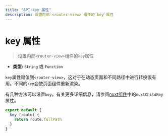 ```yaml
---
title: "API:key 属性"
description: 设置内部`<router-view>`组件的`key`属性
---
```


# key 属性

> 设置内部`<router-view>`组件的`key`属性
- **类型:** `String` 或 `Function`

`key`属性赋值到`<router-view>`，这对于在动态页面和不同路径中进行转换很有用。不同的`key`会使页面组件重新渲染。

有几种方法可以设置`key`。有关更多详细信息，请参阅[nuxt组件](/api/components-nuxt)中的`nuxtChildKey`属性。

```js
export default {
  key (route) {
    return route.fullPath
  }
}
```
